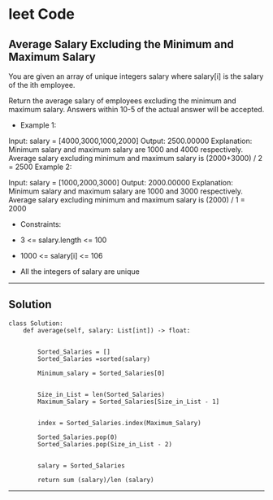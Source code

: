 
# leet Code
## Average Salary Excluding the Minimum and Maximum Salary

You are given an array of unique integers salary where salary[i] is the salary of the ith employee.

Return the average salary of employees excluding the minimum and maximum salary. Answers within 10-5 of the actual answer will be accepted.

 

- Example 1:

Input: salary = [4000,3000,1000,2000]
Output: 2500.00000
Explanation: Minimum salary and maximum salary are 1000 and 4000 respectively.
Average salary excluding minimum and maximum salary is (2000+3000) / 2 = 2500
Example 2:

Input: salary = [1000,2000,3000]
Output: 2000.00000
Explanation: Minimum salary and maximum salary are 1000 and 3000 respectively.
Average salary excluding minimum and maximum salary is (2000) / 1 = 2000
 

- Constraints:

- 3 <= salary.length <= 100
- 1000 <= salary[i] <= 106
- All the integers of salary are unique
_____________________________________________________________________________________________

## Solution
```
class Solution:
    def average(self, salary: List[int]) -> float:
        
        
        Sorted_Salaries = []
        Sorted_Salaries =sorted(salary)
      
        Minimum_salary = Sorted_Salaries[0]
       
        
        Size_in_List = len(Sorted_Salaries)
        Maximum_Salary = Sorted_Salaries[Size_in_List - 1]
    
        
        index = Sorted_Salaries.index(Maximum_Salary)
        
        Sorted_Salaries.pop(0)
        Sorted_Salaries.pop(Size_in_List - 2)
        
        
        salary = Sorted_Salaries
        
        return sum (salary)/len (salary)
```
______________________________________________________________________________________________        
